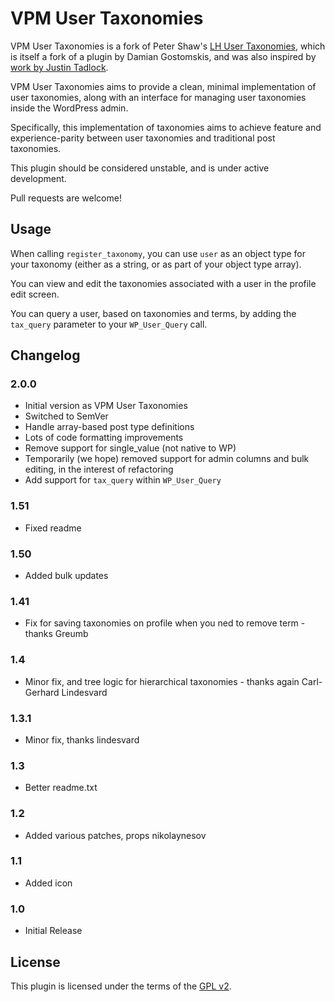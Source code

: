 # VPM User Taxonomies

VPM User Taxonomies is a fork of Peter Shaw's [LH User Taxonomies](https://github.com/shawfactor/lh-user-taxonomies), which is itself a fork of a plugin by Damian Gostomskis, and was also inspired by [work by Justin Tadlock](http://justintadlock.com/archives/2011/10/20/custom-user-taxonomies-in-wordpress).

VPM User Taxonomies aims to provide a clean, minimal implementation of user taxonomies, along with an interface for managing user taxonomies inside the WordPress admin.

Specifically, this implementation of taxonomies aims to achieve feature and experience-parity between user taxonomies and traditional post taxonomies.

This plugin should be considered unstable, and is under active development.

Pull requests are welcome!

## Usage

When calling `register_taxonomy`, you can use `user` as an object type for your taxonomy (either as a string, or as part of your object type array).

You can view and edit the taxonomies associated with a user in the profile edit screen.

You can query a user, based on taxonomies and terms, by adding the `tax_query` parameter to your `WP_User_Query` call.

## Changelog

### 2.0.0
+ Initial version as VPM User Taxonomies
+ Switched to SemVer
+ Handle array-based post type definitions
+ Lots of code formatting improvements
+ Remove support for single_value (not native to WP)
+ Temporarily (we hope) removed support for admin columns and bulk editing, in the interest of refactoring
+ Add support for `tax_query` within `WP_User_Query`

### 1.51
+ Fixed readme

### 1.50
+ Added bulk updates

### 1.41
+ Fix for saving taxonomies on profile when you ned to remove term - thanks Greumb

### 1.4
+ Minor fix, and tree logic for hierarchical taxonomies - thanks again Carl-Gerhard Lindesvard

### 1.3.1
+ Minor fix, thanks lindesvard

### 1.3
+ Better readme.txt

### 1.2
+ Added various patches, props nikolaynesov

### 1.1
+ Added icon

### 1.0
+ Initial Release

## License

This plugin is licensed under the terms of the [GPL v2](https://www.gnu.org/licenses/old-licenses/gpl-2.0.en.html).
